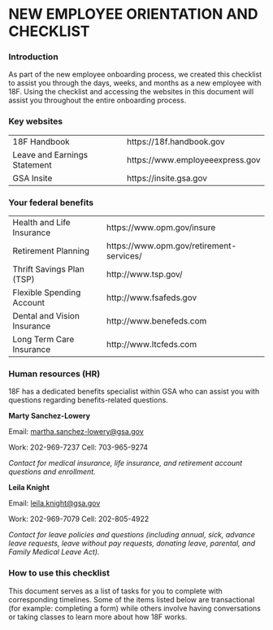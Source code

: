 
NEW EMPLOYEE ORIENTATION AND CHECKLIST
=========================================


### Introduction

As part of the new employee onboarding process, we created this checklist to assist you through the days, weeks, and months as a new employee with 18F. Using the checklist and accessing the websites in this document will assist you throughout the entire onboarding process.


### Key websites

<table>
		<td>
		18F Handbook
		</td>
		<td>
		https://18f.handbook.gov
		</td>
	</tr>
	<tr>
		<td>
		Leave and Earnings Statement
		</td>
		<td>
		https://www.employeeexpress.gov
		</td>
	</tr>
		<tr>
		<td>
		GSA Insite
		</td>
		<td>
		https://insite.gsa.gov
		</td>
	</tr>
</table>

### Your federal benefits 

<table>
	<tr>
		<td>
		Health and Life Insurance
		</td>
		<td>
		https://www.opm.gov/insure
		</td>
	</tr>
	<tr>
		<td>
		Retirement Planning
		</td>
		<td>
		https://www.opm.gov/retirement-services/
		</td>
	</tr>
	<tr>
		<td>
		Thrift Savings Plan (TSP)
		</td>
		<td>
		http://www.tsp.gov/
		</td>
	</tr>
	<tr>
		<td>
		Flexible Spending Account 		
		</td>
		<td>
		http://www.fsafeds.gov
		</td>
	</tr>
	<tr>
		<td>
		Dental and Vision Insurance
		</td>
		<td>
		http://www.benefeds.com
		</td>
	</tr>
	<tr>
		<td>
		Long Term Care Insurance
		</td>
		<td>
		http://www.ltcfeds.com
		</td>
	</tr>
</table>

### Human resources (HR)


18F has a dedicated benefits specialist within GSA who can assist you with questions regarding benefits-related questions. 

**Marty Sanchez-Lowery**

Email:    martha.sanchez-lowery@gsa.gov

Work:  202-969-7237  Cell:    703-965-9274

*Contact for medical insurance, life insurance, and retirement account questions and enrollment.*

**Leila Knight**

Email:    leila.knight@gsa.gov

Work:  202-969-7079  Cell:    202-805-4922

*Contact for leave policies and questions (including annual, sick, advance leave requests, leave without pay requests, donating leave, parental, and Family Medical Leave Act).*


### How to use this checklist

This document serves as a list of tasks for you to complete with corresponding timelines. Some of the items listed below are transactional (for example: completing a form) while others involve having conversations or taking classes to learn more about how 18F works. 






